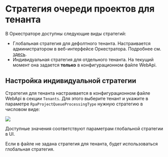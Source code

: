 # Стратегия очереди проектов для тенанта

В Оркестраторе доступны следующие виды стратегий:
* Глобальная стратегия для дефолтного тенанта. Настраивается администратором в веб-интерфейсе Оркестратора. Подробнее см. [здесь](https://docs.primo-rpa.ru/primo-rpa/orchestrator-new/orchestrator-user/project-queues).
* Индивидуальная cтратегия для отдельного тенанта. На текущий момент она задается **только** в конфигурационном файле WebApi.

## Настройка индивидуальной стратегии

Стратегия для тенанта настраивается в конфигурационном файле WebApi в секции `Tenants`. Для этого выберите тенант и укажите в параметре `RpaProjectQueueProcessingType` нужную стратегию в числовом виде:

![](../../../orchestrator-new/resources/fine-tuning/tenant-strategy-webapi.PNG)

Доступные значения соответствуют параметрам глобальной стратегии в UI. 

Если в файле не задана стратегия для тенанта, будет использоваться глобальная стратегия. 